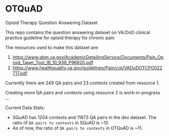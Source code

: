 # OTQuAD
Opioid Therapy Question Answering Dataset

This repo contains the question answering dataset on VA/DoD clinical practice guideline for opioid therapy for chronic pain

The resources used to make this dataset are:

  1. https://www.pbm.va.gov/AcademicDetailingService/Documents/Pain_Opioid_Taper_Tool_IB_10_939_P96820.pdf
  2. https://www.healthquality.va.gov/guidelines/Pain/cot/VADoDOTCPG022717.pdf

Currently there are 249 QA pairs and 23 contexts created from resource 1.

Creating more QA pairs and contexts using resource 2 is work-in-progress ...


Current Data Stats:

  * SQuAD has 1204 contexts and 11873 QA pairs in the dev dataset. The ratio of `QA pairs to contexts` in SQuAD is ~10
  * As of now, the ratio of `QA pairs to contexts` in OTQuAD is ~11.
